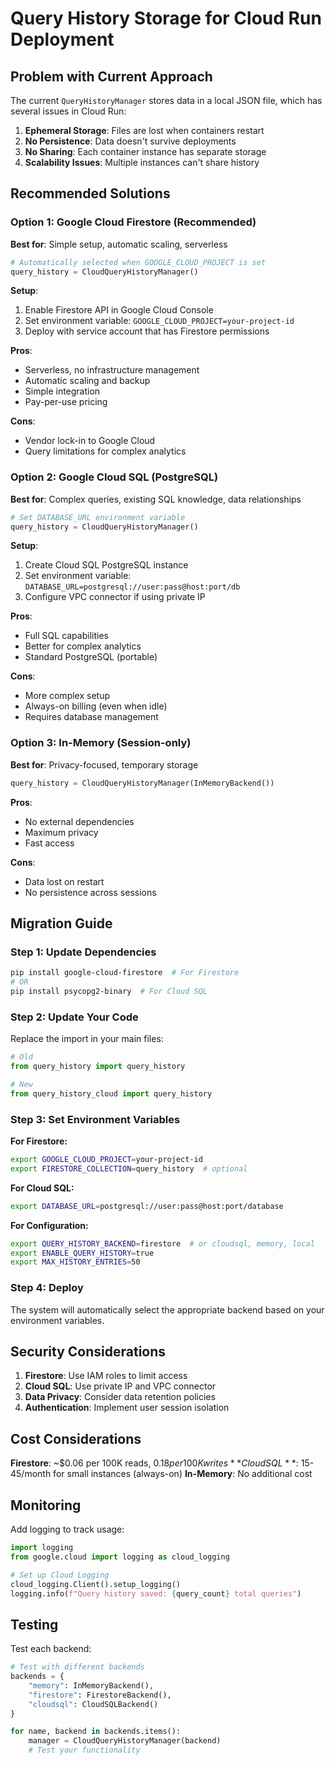 # Query History Storage for Cloud Run Deployment

## Problem with Current Approach

The current `QueryHistoryManager` stores data in a local JSON file, which has several issues in Cloud Run:

1. **Ephemeral Storage**: Files are lost when containers restart
2. **No Persistence**: Data doesn't survive deployments
3. **No Sharing**: Each container instance has separate storage
4. **Scalability Issues**: Multiple instances can't share history

## Recommended Solutions

### Option 1: Google Cloud Firestore (Recommended)
**Best for**: Simple setup, automatic scaling, serverless
```python
# Automatically selected when GOOGLE_CLOUD_PROJECT is set
query_history = CloudQueryHistoryManager()
```

**Setup**:
1. Enable Firestore API in Google Cloud Console
2. Set environment variable: `GOOGLE_CLOUD_PROJECT=your-project-id`
3. Deploy with service account that has Firestore permissions

**Pros**: 
- Serverless, no infrastructure management
- Automatic scaling and backup
- Simple integration
- Pay-per-use pricing

**Cons**:
- Vendor lock-in to Google Cloud
- Query limitations for complex analytics

### Option 2: Google Cloud SQL (PostgreSQL)
**Best for**: Complex queries, existing SQL knowledge, data relationships
```python
# Set DATABASE_URL environment variable
query_history = CloudQueryHistoryManager()
```

**Setup**:
1. Create Cloud SQL PostgreSQL instance
2. Set environment variable: `DATABASE_URL=postgresql://user:pass@host:port/db`
3. Configure VPC connector if using private IP

**Pros**:
- Full SQL capabilities
- Better for complex analytics
- Standard PostgreSQL (portable)

**Cons**:
- More complex setup
- Always-on billing (even when idle)
- Requires database management

### Option 3: In-Memory (Session-only)
**Best for**: Privacy-focused, temporary storage
```python
query_history = CloudQueryHistoryManager(InMemoryBackend())
```

**Pros**:
- No external dependencies
- Maximum privacy
- Fast access

**Cons**:
- Data lost on restart
- No persistence across sessions

## Migration Guide

### Step 1: Update Dependencies
```bash
pip install google-cloud-firestore  # For Firestore
# OR
pip install psycopg2-binary  # For Cloud SQL
```

### Step 2: Update Your Code
Replace the import in your main files:
```python
# Old
from query_history import query_history

# New
from query_history_cloud import query_history
```

### Step 3: Set Environment Variables

**For Firestore:**
```bash
export GOOGLE_CLOUD_PROJECT=your-project-id
export FIRESTORE_COLLECTION=query_history  # optional
```

**For Cloud SQL:**
```bash
export DATABASE_URL=postgresql://user:pass@host:port/database
```

**For Configuration:**
```bash
export QUERY_HISTORY_BACKEND=firestore  # or cloudsql, memory, local
export ENABLE_QUERY_HISTORY=true
export MAX_HISTORY_ENTRIES=50
```

### Step 4: Deploy
The system will automatically select the appropriate backend based on your environment variables.

## Security Considerations

1. **Firestore**: Use IAM roles to limit access
2. **Cloud SQL**: Use private IP and VPC connector
3. **Data Privacy**: Consider data retention policies
4. **Authentication**: Implement user session isolation

## Cost Considerations

**Firestore**: ~$0.06 per 100K reads, $0.18 per 100K writes
**Cloud SQL**: ~$15-45/month for small instances (always-on)
**In-Memory**: No additional cost

## Monitoring

Add logging to track usage:
```python
import logging
from google.cloud import logging as cloud_logging

# Set up Cloud Logging
cloud_logging.Client().setup_logging()
logging.info(f"Query history saved: {query_count} total queries")
```

## Testing

Test each backend:
```python
# Test with different backends
backends = {
    "memory": InMemoryBackend(),
    "firestore": FirestoreBackend(),
    "cloudsql": CloudSQLBackend()
}

for name, backend in backends.items():
    manager = CloudQueryHistoryManager(backend)
    # Test your functionality
```
